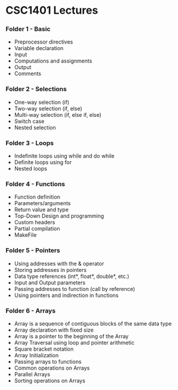# CSC1401 Lectures

### Folder 1 - Basic
- Preprocessor directives
- Variable declaration
- Input
- Computations and assignments
- Output
- Comments

### Folder 2 - Selections
- One-way selection (if)
- Two-way selection (if, else)
- Multi-way selection (if, else if, else)
- Switch case
- Nested selection

### Folder 3 - Loops
- Indefinite loops using while and do while
- Definite loops using for
- Nested loops

### Folder 4 - Functions
- Function definition
- Parameters/arguments
- Return value and type
- Top-Down Design and programming
- Custom headers
- Partial compilation
- MakeFile

### Folder 5 - Pointers
- Using addresses with the & operator
- Storing addresses in pointers
- Data type references (int*, float*, double*, etc.)
- Input and Output parameters
- Passing addresses to function (call by reference)
- Using pointers and indirection in functions

### Folder 6 - Arrays
- Array is a sequence of contiguous blocks of the same data type
- Array declaration with fixed size
- Array is a pointer to the beginning of the Array
- Array Traversal using loop and pointer arithmetic
- Square bracket notation
- Array Initialization
- Passing arrays to functions
- Common operations on Arrays
- Parallel Arrays
- Sorting operations on Arrays